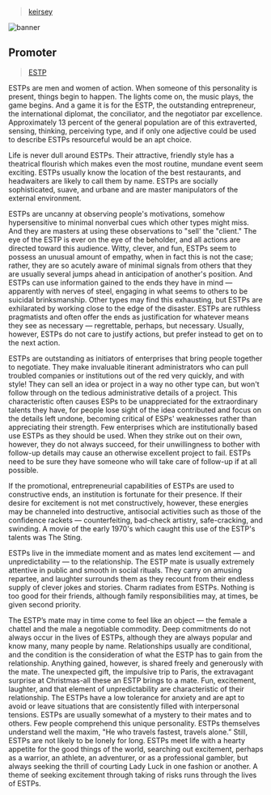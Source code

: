 > [keirsey](../)

![banner](/mbti/photos/banner.png)

## Promoter

> [ESTP](/mbti/types/estp)

ESTPs are men and women of action. When someone of this personality is present, things begin to happen. The lights come on, the music plays, the game begins. And a game it is for the ESTP, the outstanding entrepreneur, the international diplomat, the conciliator, and the negotiator par excellence. Approximately 13 percent of the general population are of this extraverted, sensing, thinking, perceiving type, and if only one adjective could be used to describe ESTPs resourceful would be an apt choice.

Life is never dull around ESTPs. Their attractive, friendly style has a theatrical flourish which makes even the most routine, mundane event seem exciting. ESTPs usually know the location of the best restaurants, and headwaiters are likely to call them by name. ESTPs are socially sophisticated, suave, and urbane and are master manipulators of the external environment.

ESTPs are uncanny at observing people's motivations, somehow hypersensitive to minimal nonverbal cues which other types might miss. And they are masters at using these observations to "sell' the "client." The eye of the ESTP is ever on the eye of the beholder, and all actions are directed toward this audience. Witty, clever, and fun, ESTPs seem to possess an unusual amount of empathy, when in fact this is not the case; rather, they are so acutely aware of minimal signals from others that they are usually several jumps ahead in anticipation of another's position. And ESTPs can use information gained to the ends they have in mind — apparently with nerves of steel, engaging in what seems to others to be suicidal brinksmanship. Other types may find this exhausting, but ESTPs are exhilarated by working close to the edge of the disaster. ESTPs are ruthless pragmatists and often offer the ends as justification for whatever means they see as necessary — regrettable, perhaps, but necessary. Usually, however, ESTPs do not care to justify actions, but prefer instead to get on to the next action.

ESTPs are outstanding as initiators of enterprises that bring people together to negotiate. They make invaluable itinerant administrators who can pull troubled companies or institutions out of the red very quickly, and with style! They can sell an idea or project in a way no other type can, but won't follow through on the tedious administrative details of a project. This characteristic often causes ESPs to be unappreciated for the extraordinary talents they have, for people lose sight of the idea contributed and focus on the details left undone, becoming critical of ESPs' weaknesses rather than appreciating their strength. Few enterprises which are institutionally based use ESTPs as they should be used. When they strike out on their own, however, they do not always succeed, for their unwillingness to bother with follow-up details may cause an otherwise excellent project to fail. ESTPs need to be sure they have someone who will take care of follow-up if at all possible.

If the promotional, entrepreneurial capabilities of ESTPs are used to constructive ends, an institution is fortunate for their presence. If their desire for excitement is not met constructively, however, these energies may be channeled into destructive, antisocial activities such as those of the confidence rackets — counterfeiting, bad-check artistry, safe-cracking, and swinding. A movie of the early 1970's which caught this use of the ESTP's talents was The Sting.

ESTPs live in the immediate moment and as mates lend excitement — and unpredictability — to the relationship. The ESTP mate is usually extremely attentive in public and smooth in social rituals. They carry on amusing repartee, and laughter surrounds them as they recount from their endless supply of clever jokes and stories. Charm radiates from ESTPs. Nothing is too good for their friends, although family responsibilities may, at times, be given second priority.

The ESTP’s mate may in time come to feel like an object — the female a chattel and the male a negotiable commodity. Deep commitments do not always occur in the lives of ESTPs, although they are always popular and know many, many people by name. Relationships usually are conditional, and the condition is the consideration of what the ESTP has to gain from the relationship. Anything gained, however, is shared freely and generously with the mate. The unexpected gift, the impulsive trip to Paris, the extravagant surprise at Christmas-all these an ESTP brings to a mate. Fun, excitement, laughter, and that element of unpredictability are characteristic of their relationship. The ESTPs have a low tolerance for anxiety and are apt to avoid or leave situations that are consistently filled with interpersonal tensions. ESTPs are usually somewhat of a mystery to their mates and to others. Few people comprehend this unique personality. ESTPs themselves understand well the maxim, "He who travels fastest, travels alone.” Still, ESTPs are not likely to be lonely for long. ESTPs meet life with a hearty appetite for the good things of the world, searching out excitement, perhaps as a warrior, an athlete, an adventurer, or as a professional gambler, but always seeking the thrill of courting Lady Luck in one fashion or another. A theme of seeking excitement through taking of risks runs through the lives of ESTPs.
